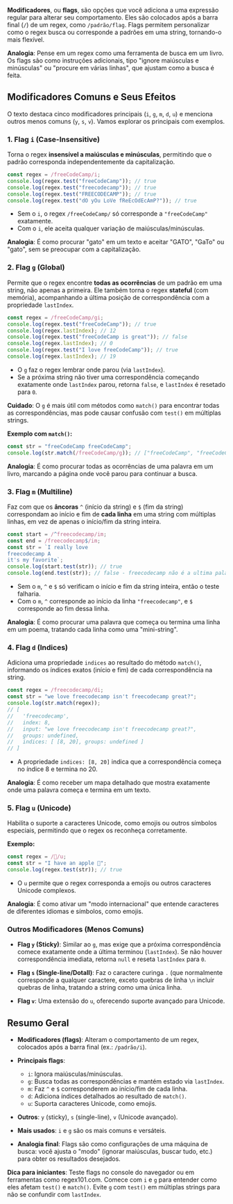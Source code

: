 **Modificadores**, ou **flags**, são opções que você adiciona a uma expressão regular para alterar seu comportamento. Eles são colocados após a barra final (`/`) de um regex, como `/padrão/flag`. Flags permitem personalizar como o regex busca ou corresponde a padrões em uma string, tornando-o mais flexível.

**Analogia**: Pense em um regex como uma ferramenta de busca em um livro. Os flags são como instruções adicionais, tipo "ignore maiúsculas e minúsculas" ou "procure em várias linhas", que ajustam como a busca é feita.

## Modificadores Comuns e Seus Efeitos

O texto destaca cinco modificadores principais (`i`, `g`, `m`, `d`, `u`) e menciona outros menos comuns (`y`, `s`, `v`). Vamos explorar os principais com exemplos.

### 1. **Flag `i` (Case-Insensitive)**

Torna o regex **insensível a maiúsculas e minúsculas**, permitindo que o padrão corresponda independentemente da capitalização.

```javascript
const regex = /freeCodeCamp/i;
console.log(regex.test("freeCodeCamp")); // true
console.log(regex.test("freecodecamp")); // true
console.log(regex.test("FREECODECAMP")); // true
console.log(regex.test("dO yOu LoVe fReEcOdEcAmP?")); // true
```

- Sem o `i`, o regex `/freeCodeCamp/` só corresponde a `"freeCodeCamp"` exatamente.
- Com o `i`, ele aceita qualquer variação de maiúsculas/minúsculas.

**Analogia**: É como procurar "gato" em um texto e aceitar "GATO", "GaTo" ou "gato", sem se preocupar com a capitalização.

### 2. **Flag `g` (Global)**

Permite que o regex encontre **todas as ocorrências** de um padrão em uma string, não apenas a primeira. Ele também torna o regex **stateful** (com memória), acompanhando a última posição de correspondência com a propriedade `lastIndex`.

```javascript
const regex = /freeCodeCamp/gi;
console.log(regex.test("freeCodeCamp")); // true
console.log(regex.lastIndex); // 12
console.log(regex.test("freeCodeCamp is great")); // false
console.log(regex.lastIndex); // 0
console.log(regex.test("I love freeCodeCamp")); // true
console.log(regex.lastIndex); // 19
```

- O `g` faz o regex lembrar onde parou (via `lastIndex`).
- Se a próxima string não tiver uma correspondência começando exatamente onde `lastIndex` parou, retorna `false`, e `lastIndex` é resetado para `0`.

**Cuidado**: O `g` é mais útil com métodos como `match()` para encontrar todas as correspondências, mas pode causar confusão com `test()` em múltiplas strings.

**Exemplo com `match()`:**
```javascript
const str = "freeCodeCamp freeCodeCamp";
console.log(str.match(/freeCodeCamp/g)); // ["freeCodeCamp", "freeCodeCamp"]
```

**Analogia**: É como procurar todas as ocorrências de uma palavra em um livro, marcando a página onde você parou para continuar a busca.

### 3. **Flag `m` (Multiline)**

Faz com que os **âncoras** `^` (início da string) e `$` (fim da string) correspondam ao início e fim de **cada linha** em uma string com múltiplas linhas, em vez de apenas o início/fim da string inteira.

```javascript
const start = /^freecodecamp/im;
const end = /freecodecamp$/im;
const str = `I really love
freecodecamp A
it's my favorite`;
console.log(start.test(str)); // true
console.log(end.test(str)); // false - freecodecamp não é a ultima palavra da linha
```

- Sem o `m`, `^` e `$` só verificam o início e fim da string inteira, então o teste falharia.
- Com o `m`, `^` corresponde ao início da linha `"freecodecamp"`, e `$` corresponde ao fim dessa linha.

**Analogia**: É como procurar uma palavra que começa ou termina uma linha em um poema, tratando cada linha como uma "mini-string".

### 4. **Flag `d` (Indices)**

Adiciona uma propriedade `indices` ao resultado do método `match()`, informando os índices exatos (início e fim) de cada correspondência na string.

```javascript
const regex = /freecodecamp/di;
const str = "we love freecodecamp isn't freecodecamp great?";
console.log(str.match(regex));
// [
//   'freecodecamp',
//   index: 8,
//   input: "we love freecodecamp isn't freecodecamp great?",
//   groups: undefined,
//   indices: [ [8, 20], groups: undefined ]
// ]
```

- A propriedade `indices: [8, 20]` indica que a correspondência começa no índice 8 e termina no 20.

**Analogia**: É como receber um mapa detalhado que mostra exatamente onde uma palavra começa e termina em um texto.

### 5. **Flag `u` (Unicode)**

Habilita o suporte a caracteres Unicode, como emojis ou outros símbolos especiais, permitindo que o regex os reconheça corretamente.

**Exemplo:**
```javascript
const regex = /🍎/u;
const str = "I have an apple 🍎";
console.log(regex.test(str)); // true
```

- O `u` permite que o regex corresponda a emojis ou outros caracteres Unicode complexos.

**Analogia**: É como ativar um "modo internacional" que entende caracteres de diferentes idiomas e símbolos, como emojis.

### Outros Modificadores (Menos Comuns)

- **Flag `y` (Sticky)**: Similar ao `g`, mas exige que a próxima correspondência comece exatamente onde a última terminou (`lastIndex`). Se não houver correspondência imediata, retorna `null` e reseta `lastIndex` para `0`.
  
- **Flag `s` (Single-line/Dotall)**: Faz o caractere curinga `.` (que normalmente corresponde a qualquer caractere, exceto quebras de linha `\n` incluir quebras de linha, tratando a string como uma única linha.
  
- **Flag `v`**: Uma extensão do `u`, oferecendo suporte avançado para Unicode.

## Resumo Geral

- **Modificadores (flags)**: Alteram o comportamento de um regex, colocados após a barra final (ex.: `/padrão/i`).
  
- **Principais flags**:
  - `i`: Ignora maiúsculas/minúsculas.
  - `g`: Busca todas as correspondências e mantém estado via `lastIndex`.
  - `m`: Faz `^` e `$` corresponderem ao início/fim de cada linha.
  - `d`: Adiciona índices detalhados ao resultado de `match()`.
  - `u`: Suporta caracteres Unicode, como emojis.
  
- **Outros**: `y` (sticky), `s` (single-line), `v` (Unicode avançado).
  
- **Mais usados**: `i` e `g` são os mais comuns e versáteis.
  
- **Analogia final**: Flags são como configurações de uma máquina de busca: você ajusta o "modo" (ignorar maiúsculas, buscar tudo, etc.) para obter os resultados desejados.

**Dica para iniciantes**: Teste flags no console do navegador ou em ferramentas como regex101.com. Comece com `i` e `g` para entender como eles afetam `test()` e `match()`. Evite `g` com `test()` em múltiplas strings para não se confundir com `lastIndex`.

